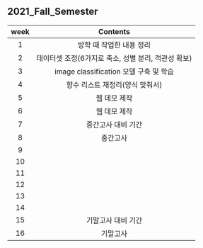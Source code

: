 ## 2021_Fall_Semester

|week|Contents|
|:--:|:--:|
|1|방학 때 작업한 내용 정리|
|2|데이터셋 조정(6가지로 축소, 성별 분리, 객관성 확보)|
|3|image classification 모델 구축 및 학습|
|4|향수 리스트 재정리(양식 맞춰서)|
|5|웹 데모 제작|
|6|웹 데모 제작|
|7|중간고사 대비 기간|
|8|중간고사|
|9||
|10||
|11||
|12||
|13||
|14||
|15|기말고사 대비 기간|
|16|기말고사|
